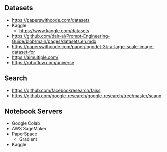 ## Datasets
- https://paperswithcode.com/datasets
- Kaggle
  - https://www.kaggle.com/datasets
- https://github.com/dair-ai/Prompt-Engineering-Guide/blob/main/pages/datasets.en.mdx
- https://paperswithcode.com/paper/logodet-3k-a-large-scale-image-dataset-for
- https://aimultiple.com/
- https://roboflow.com/universe

## Search

- https://github.com/facebookresearch/faiss
- https://github.com/google-research/google-research/tree/master/scann

## Notebook Servers

- Google Colab
- AWS SageMaker
- PaperSpace
  - Gradient
- Kaggle
